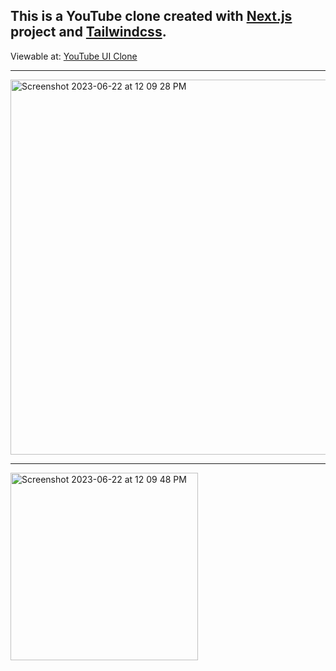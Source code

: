 This is a YouTube clone created with [Next.js](https://nextjs.org/) project and [Tailwindcss](https://tailwindcss.com/).
---
Viewable at: [YouTube UI Clone](https://youtube-clone-psi-pied.vercel.app/)
___

<img width="600" alt="Screenshot 2023-06-22 at 12 09 28 PM" src="https://github.com/Alexjoshua14/YouTube-Clone/assets/59298565/8febb7a3-3a33-46d2-ab0c-968737fcb37a">

---

<img width="300" alt="Screenshot 2023-06-22 at 12 09 48 PM" src="https://github.com/Alexjoshua14/YouTube-Clone/assets/59298565/3df5016e-8730-4b28-97c6-d9f1d1517cd1">

